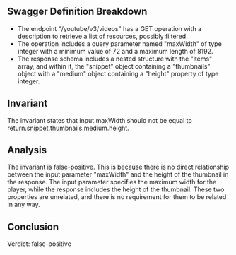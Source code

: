 ## Swagger Definition Breakdown
- The endpoint "/youtube/v3/videos" has a GET operation with a description to retrieve a list of resources, possibly filtered.
- The operation includes a query parameter named "maxWidth" of type integer with a minimum value of 72 and a maximum length of 8192.
- The response schema includes a nested structure with the "items" array, and within it, the "snippet" object containing a "thumbnails" object with a "medium" object containing a "height" property of type integer.

## Invariant
The invariant states that input.maxWidth should not be equal to return.snippet.thumbnails.medium.height.

## Analysis
The invariant is false-positive. This is because there is no direct relationship between the input parameter "maxWidth" and the height of the thumbnail in the response. The input parameter specifies the maximum width for the player, while the response includes the height of the thumbnail. These two properties are unrelated, and there is no requirement for them to be related in any way.

## Conclusion
Verdict: false-positive

